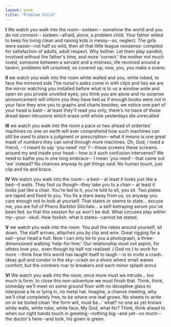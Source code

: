 ```yaml
---
layout: poem
title: "Problem Child"
---
```



**I**
We watch you walk into the room--sixteen--
somehow the world and you do not connect--
sixteen--afraid, alone, a problem child.
Your father willed to keep his living clean
and raising kids is messy--so, neglect.
The girls were easier--not half so wild,
then all that little league nonsense: compiled
for satisfaction of adults, adult respect.
Why bother.  Let them play sandlot; involved
without the father's time, and more 'correct.'
the mother not much loved, someone between
a servant and a mistress; life revolved
around a tavern; problems left unsolved,
so covered  up; now, you, you make a scene.


**II**
we watch you walk into the room white walled
and you, white robed, to face the mirrored side
The nurse's aides come in with clips and ties
we are the mirror watching you installed
before what is to us a window wide
and open on you private unveiled eyes;
you think you are alone and no surprise
announcement will inform you they have lied
as if enough books were not in your face
they wire you to graphs and charts besides;
we notice one part of your head is bald--
at least they'll read you only, there's no trace
of those dread dawn intrusions which erase
until whole yesterdays die unrecalled

**III**
we watch you walk into the room a pace
or two ahead of orderlies' machines
no one on earth will ever comprehend
how such machines can still be used to place
a judgment or prescription--what it means
is one great mask of numbers they can send
through more machines. Oh, God, I need a friend,
--I meant to say 'you need' not 'I'--these screens
these screams around my and inside your head--
how is it such confusion intervenes?
We need to bathe you in one long embrace--
I mean 'you need'--that came out 'we' instead?
No chances anyway to get things said:
No human touch, just clip and tie and brace.

**IV**
We watch you walk into the room-- a bed--
at least it looks just like a bed--it waits.
They fool us though--they take you to a chair--
at least it looks just like a chair. You're led
to it, you're told to sit, you sit. Two plates
are taped and fixed to you.  You fix a stare
away from us, so anyway you care
enough not to look at yourself. That states
or seems to state... excuse me, you are full
of Pheno Barbitol Silicilate...
a self-betraying serum you've been fed.
so that this session for us won't be dull.
What circuses play within my--your--skull.
How foolish: what it states--cannot be stated.

**V**
we watch you walk into the room. You pull
the robes around yourself, sit down. The staff
arrives, attaches you by clip and wire.
Great rigging for a sail--your head a hull.
Now I can only be to you a photograph,
a three-dimensioned walking 'help-for-hire;'
Our relationship must not aspire,
for others love you.. even though by  half
not realized. ( God no ) to work for more
--think how this world has taught itself to laugh
--is to invite a crash.. ideas gull
and condor in the sky--crash on a shore
where small waves comfort, but the combers roar
to breakers and each minor splash annul.

**VI**
We watch you walk into the room, once more
must we intrude... too much is form, to close
this non-adventure we must finish that.
Think, think, someday we'll meet on some ground floor
with  no deceptive glass to interpose
a lie or lying in, no metal hat.
Imagine, a chance meeting, why we'll chat
completely free, to be where one leaf grows.
No sheets to write on or be boiled clean
'the form will, must be...' what?  no one as yet knows
white walls, white robe, white face, My God, what for?
Think, think ahead to when our right hands touch
in greeting--nothing big--and yet--so much--
the doctor's here--and look, his gown is green.
